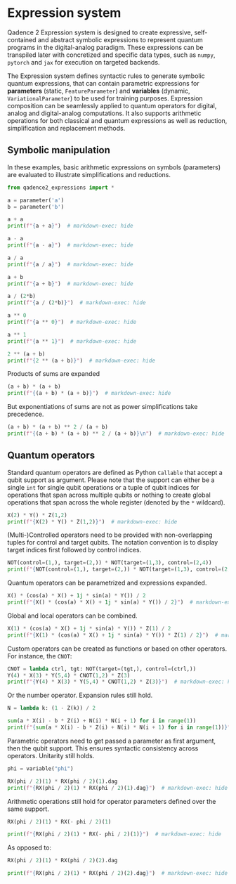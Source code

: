# Expression system

Qadence 2 Expression system is designed to create expressive, self-contained and abstract symbolic expressions to represent quantum programs in the digital-analog paradigm. These expressions can be transpiled later with concretized and specific data types, such as `numpy`, `pytorch` and `jax` for execution on targeted backends.

The Expression system defines syntactic rules to generate symbolic quantum expressions, that can contain parametric expressions for **parameters** (static, `FeatureParameter`) and **variables** (dynamic, `VariationalParameter`) to be used for training purposes. Expression composition can be seamlessly applied to quantum operators for digital, analog and digital-analog computations. It also supports arithmetic operations for both classical and quantum expressions as well as reduction, simplification and replacement methods.


## Symbolic manipulation

In these examples, basic arithmetic expressions on symbols (parameters) are evaluated to illustrate simplifications and reductions.

```python exec="on" source="material-block" html="1" session="getting_started"
from qadence2_expressions import *

a = parameter('a')
b = parameter('b')

a + a
print(f"{a + a}")  # markdown-exec: hide
```

```python exec="on" source="material-block" html="1" session="getting_started"
a - a
print(f"{a - a}")  # markdown-exec: hide
```

```python exec="on" source="material-block" html="1" session="getting_started"
a / a
print(f"{a / a}")  # markdown-exec: hide
```

```python exec="on" source="material-block" html="1" session="getting_started"
a + b
print(f"{a + b}")  # markdown-exec: hide
```


```python exec="on" source="material-block" html="1" session="getting_started"
a / (2*b)
print(f"{a / (2*b)}")  # markdown-exec: hide
```

```python exec="on" source="material-block" html="1" session="getting_started"
a ** 0
print(f"{a ** 0}")  # markdown-exec: hide
```

```python exec="on" source="material-block" html="1" session="getting_started"
a ** 1
print(f"{a ** 1}")  # markdown-exec: hide
```

```python exec="on" source="material-block" html="1" session="getting_started"
2 ** (a + b)
print(f"{2 ** (a + b)}")  # markdown-exec: hide
```

Products of sums are expanded

```python exec="on" source="material-block" html="1" session="getting_started"
(a + b) * (a + b)
print(f"{(a + b) * (a + b)}")  # markdown-exec: hide
```

But exponentiations of sums are not as power simplifications take precedence.

```python exec="on" source="material-block" html="1" session="getting_started"
(a + b) * (a + b) ** 2 / (a + b)
print(f"{(a + b) * (a + b) ** 2 / (a + b)}\n")  # markdown-exec: hide
```

## Quantum operators

Standard quantum operators are defined as Python `Callable` that accept a qubit support as argument. Please note that the support can either be a single `int` for single qubit operations or a tuple of qubit indices for operations that span across multiple qubits or nothing to create global operations that span across the whole register (denoted by the `*` wildcard).

```python exec="on" source="material-block" html="1" session="getting_started"
X(2) * Y() * Z(1,2)
print(f"{X(2) * Y() * Z(1,2)}")  # markdown-exec: hide
```

(Multi-)Controlled operators need to be provided with non-overlapping tuples for control and target qubits. The notation convention is to display target indices first followed by control indices.

```python exec="on" source="material-block" html="1" session="getting_started"
NOT(control=(1,), target=(2,)) * NOT(target=(1,3), control=(2,4))
print(f"{NOT(control=(1,), target=(2,)) * NOT(target=(1,3), control=(2,4))}")  # markdown-exec: hide
```

Quantum operators can be parametrized and expressions expanded.

```python exec="on" source="material-block" html="1" session="getting_started"
X() * (cos(a) * X() + 1j * sin(a) * Y()) / 2
print(f"{X() * (cos(a) * X() + 1j * sin(a) * Y()) / 2}")  # markdown-exec: hide
```

Global and local operators can be combined.

```python exec="on" source="material-block" html="1" session="getting_started"
X(1) * (cos(a) * X() + 1j * sin(a) * Y()) * Z(1) / 2
print(f"{X(1) * (cos(a) * X() + 1j * sin(a) * Y()) * Z(1) / 2}")  # markdown-exec: hide
```

Custom operators can be created as functions or based on other operators. For instance, the `CNOT`:

```python exec="on" source="material-block" html="1" session="getting_started"
CNOT = lambda ctrl, tgt: NOT(target=(tgt,), control=(ctrl,))
Y(4) * X(3) * Y(5,4) * CNOT(1,2) * Z(3)
print(f"{Y(4) * X(3) * Y(5,4) * CNOT(1,2) * Z(3)}")  # markdown-exec: hide
```

Or the number operator. Expansion rules still hold.

```python exec="on" source="material-block" html="1" session="getting_started"
N = lambda k: (1 - Z(k)) / 2

sum(a * X(i) - b * Z(i) + N(i) * N(i + 1) for i in range(1))
print(f"{sum(a * X(i) - b * Z(i) + N(i) * N(i + 1) for i in range(1))}")  # markdown-exec: hide
```

Parametric operators need to get passed a parameter as first argument, then the qubit support. This ensures syntactic consistency across operators. Unitarity still holds.

```python exec="on" source="material-block" html="1" session="getting_started"
phi = variable("phi")

RX(phi / 2)(1) * RX(phi / 2)(1).dag
print(f"{RX(phi / 2)(1) * RX(phi / 2)(1).dag}")  # markdown-exec: hide
```

Arithmetic operations still hold for operator parameters defined over the same support.

```python exec="on" source="material-block" html="1" session="getting_started"
RX(phi / 2)(1) * RX(- phi / 2)(1)

print(f"{RX(phi / 2)(1) * RX(- phi / 2)(1)}")  # markdown-exec: hide
```

As opposed to:

```python exec="on" source="material-block" html="1" session="getting_started"
RX(phi / 2)(1) * RX(phi / 2)(2).dag

print(f"{RX(phi / 2)(1) * RX(phi / 2)(2).dag}")  # markdown-exec: hide
```



